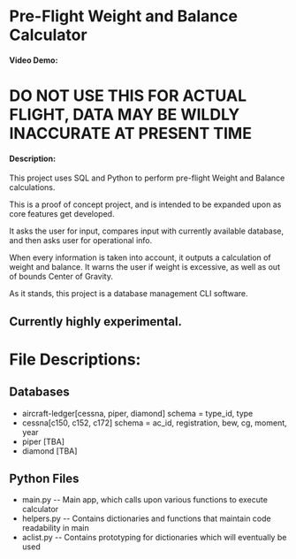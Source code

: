 # Pre-Flight Weight and Balance Calculator
#### Video Demo:  <URL HERE>

# DO NOT USE THIS FOR ACTUAL FLIGHT, DATA MAY BE WILDLY INACCURATE AT PRESENT TIME
#### Description:
This project uses SQL and Python to perform pre-flight Weight and Balance calculations.

This is a proof of concept project, and is intended to be expanded upon as core features get developed.

It asks the user for input, compares input with currently available database, and then asks user for operational info.

When every information is taken into account, it outputs a calculation of weight and balance. It warns the user if weight is excessive, as well as out of bounds Center of Gravity.

As it stands, this project is a database management CLI software.
## Currently highly experimental.
# File Descriptions: 
## Databases
* aircraft-ledger[cessna, piper, diamond] schema = type_id, type
* cessna[c150, c152, c172] schema = ac_id, registration, bew, cg, moment, year
* piper [TBA]
* diamond [TBA]

## Python Files
* main.py -- Main app, which calls upon various functions to execute calculator
* helpers.py -- Contains dictionaries and functions that maintain code readability in main
* aclist.py -- Contains prototyping for dictionaries which will eventually be used
